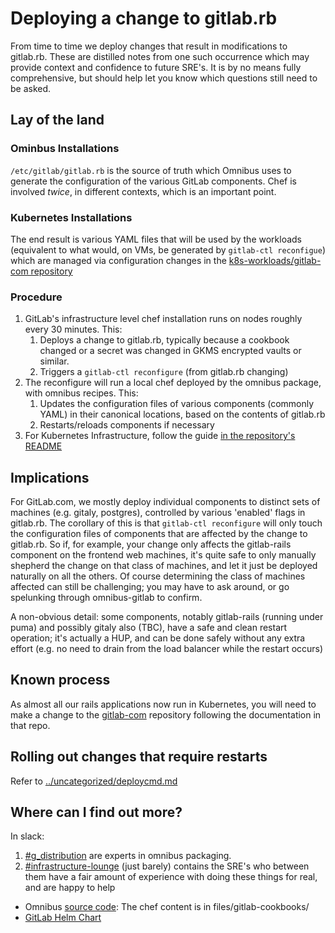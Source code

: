 # Deploying a change to gitlab.rb

From time to time we deploy changes that result in modifications to gitlab.rb.  These are distilled notes from one such occurrence which may provide context and confidence to future SRE's.  It is by no means fully comprehensive, but should help let you know which questions still need to be asked.

## Lay of the land

### Ominbus Installations

`/etc/gitlab/gitlab.rb` is the source of truth which Omnibus uses to generate the configuration of the various GitLab components.  Chef is involved *twice*, in different contexts, which is an important point.

### Kubernetes Installations

The end result is various YAML files that will be used by the workloads (equivalent to what would, on VMs, be generated by `gitlab-ctl reconfigue`) which are managed via configuration changes in the [k8s-workloads/gitlab-com repository](https://gitlab.com/gitlab-com/gl-infra/k8s-workloads/gitlab-com)

### Procedure

1. GitLab's infrastructure level chef installation runs on nodes roughly every 30 minutes.  This:
    1. Deploys a change to gitlab.rb, typically because a cookbook changed or a secret was changed in GKMS encrypted vaults or similar.
    1. Triggers a `gitlab-ctl reconfigure` (from gitlab.rb changing)
1. The reconfigure will run a local chef deployed by the omnibus package, with omnibus recipes.  This:
    1. Updates the configuration files of various components (commonly YAML) in their canonical locations, based on the contents of gitlab.rb
    1. Restarts/reloads components if necessary
1. For Kubernetes Infrastructure, follow the guide [in the repository's README](https://gitlab.com/gitlab-com/gl-infra/k8s-workloads/gitlab-com/-/tree/master#chef-managed-secretsconfigurations)

## Implications

For GitLab.com, we mostly deploy individual components to distinct sets of machines (e.g. gitaly, postgres), controlled by various 'enabled' flags in gitlab.rb.  The corollary of this is that `gitlab-ctl reconfigure` will only touch the configuration files of components that are affected by the change to gitlab.rb.  So if, for example, your change only affects the gitlab-rails component on the frontend web machines, it's quite safe to only manually shepherd the change on that class of machines, and let it just be deployed naturally on all the others.   Of course determining the class of machines affected can still be challenging; you may have to ask around, or go spelunking through omnibus-gitlab to confirm.

A non-obvious detail: some components, notably gitlab-rails (running under puma) and possibly gitaly also (TBC), have a safe and clean restart operation; it's actually a HUP, and can be done safely without any extra effort (e.g. no need to drain from the load balancer while the restart occurs)

## Known process

As almost all our rails applications now run in Kubernetes, you will need to make
a change to the [gitlab-com](https://gitlab.com/gitlab-com/gl-infra/k8s-workloads/gitlab-com)
repository following the documentation in that repo.

## Rolling out changes that require restarts

Refer to [../uncategorized/deploycmd.md](../uncategorized/deploycmd.md)

## Where can I find out more?

In slack:
1. [#g\_distribution](https://gitlab.slack.com/messages/g_distribution) are experts in omnibus packaging.
1. [#infrastructure-lounge](https://gitlab.slack.com/messages/infrastructure-lounge) (just barely) contains the SRE's who between them have a fair amount of experience with doing these things for real, and are happy to help

* Omnibus [source code](https://gitlab.com/gitlab-org/omnibus-gitlab/): The chef content is in files/gitlab-cookbooks/
* [GitLab Helm Chart](https://gitlab.com/gitlab-org/charts/gitlab)
